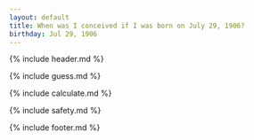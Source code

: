 ```yaml
---
layout: default
title: When was I conceived if I was born on July 29, 1906?
birthday: Jul 29, 1906
---
```


{% include header.md %}

{% include guess.md %}

{% include calculate.md %}

{% include safety.md %}

{% include footer.md %}



